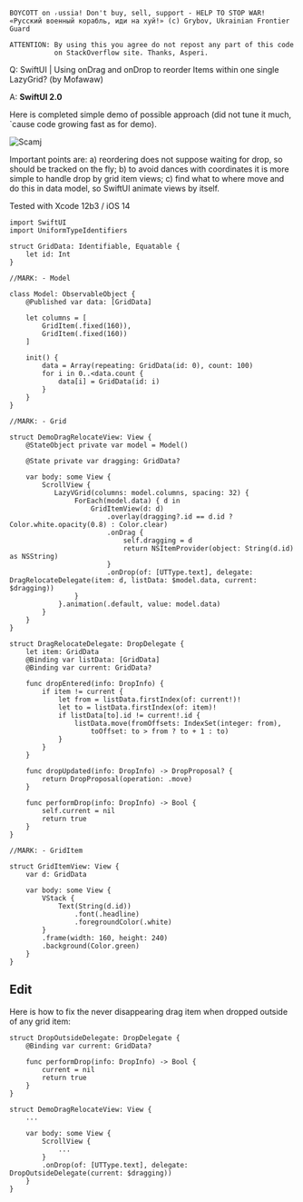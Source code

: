 ```
BOYCOTT on ᵣussia! Don't buy, sell, support - HELP TO STOP WAR!
«Русский военный корабль, иди на хуй!» (c) Grybov, Ukrainian Frontier Guard

ATTENTION: By using this you agree do not repost any part of this code
           on StackOverflow site. Thanks, Asperi.
```

Q: SwiftUI | Using onDrag and onDrop to reorder Items within one single LazyGrid? (by Mofawaw)

A: 
**SwiftUI 2.0**

Here is completed simple demo of possible approach (did not tune it much, `cause code growing fast as for demo). 

![Scamj](https://user-images.githubusercontent.com/62171579/162632145-9d884383-0e4d-4b3c-b104-cc7139457739.gif)


Important points are: a) reordering does not suppose waiting for drop, so should be tracked on the fly; b) to avoid dances with coordinates it is more simple to handle drop by grid item views; c) find what to where move and do this in data model, so SwiftUI animate views by itself.

Tested with Xcode 12b3 / iOS 14

```
import SwiftUI
import UniformTypeIdentifiers

struct GridData: Identifiable, Equatable {
    let id: Int
}

//MARK: - Model

class Model: ObservableObject {
    @Published var data: [GridData]

    let columns = [
        GridItem(.fixed(160)),
        GridItem(.fixed(160))
    ]

    init() {
        data = Array(repeating: GridData(id: 0), count: 100)
        for i in 0..<data.count {
            data[i] = GridData(id: i)
        }
    }
}

//MARK: - Grid

struct DemoDragRelocateView: View {
    @StateObject private var model = Model()

    @State private var dragging: GridData?

    var body: some View {
        ScrollView {
           LazyVGrid(columns: model.columns, spacing: 32) {
                ForEach(model.data) { d in
                    GridItemView(d: d)
                        .overlay(dragging?.id == d.id ? Color.white.opacity(0.8) : Color.clear)
                        .onDrag {
                            self.dragging = d
                            return NSItemProvider(object: String(d.id) as NSString)
                        }
                        .onDrop(of: [UTType.text], delegate: DragRelocateDelegate(item: d, listData: $model.data, current: $dragging))
                }
            }.animation(.default, value: model.data)
        }
    }
}

struct DragRelocateDelegate: DropDelegate {
    let item: GridData
    @Binding var listData: [GridData]
    @Binding var current: GridData?

    func dropEntered(info: DropInfo) {
        if item != current {
            let from = listData.firstIndex(of: current!)!
            let to = listData.firstIndex(of: item)!
            if listData[to].id != current!.id {
                listData.move(fromOffsets: IndexSet(integer: from),
                    toOffset: to > from ? to + 1 : to)
            }
        }
    }

    func dropUpdated(info: DropInfo) -> DropProposal? {
        return DropProposal(operation: .move)
    }

    func performDrop(info: DropInfo) -> Bool {
        self.current = nil
        return true
    }
}

//MARK: - GridItem

struct GridItemView: View {
    var d: GridData

    var body: some View {
        VStack {
            Text(String(d.id))
                .font(.headline)
                .foregroundColor(.white)
        }
        .frame(width: 160, height: 240)
        .background(Color.green)
    }
}
```

<h2>Edit</h2>

Here is how to fix the never disappearing drag item when dropped outside of any grid item:

```
struct DropOutsideDelegate: DropDelegate { 
    @Binding var current: GridData?  
        
    func performDrop(info: DropInfo) -> Bool {
        current = nil
        return true
    }
}
```
```
struct DemoDragRelocateView: View {
    ...

    var body: some View {
        ScrollView {
            ...
        }
        .onDrop(of: [UTType.text], delegate: DropOutsideDelegate(current: $dragging))
    }
}
```
